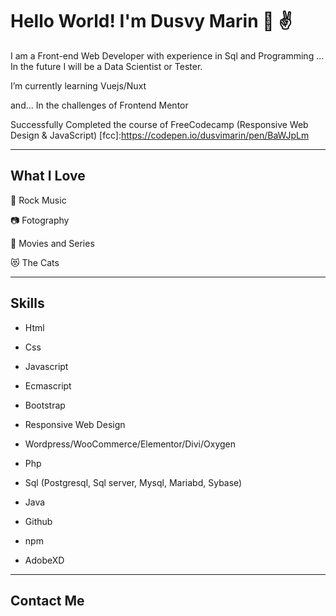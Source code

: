 # Hello World! I'm Dusvy Marin 👩 ✌️

I am a Front-end Web Developer with experience in Sql and Programming ... In the future I will be a Data Scientist or Tester.

 I’m currently learning Vuejs/Nuxt

and... In the challenges of Frontend Mentor 

Successfully Completed the course of  FreeCodecamp (Responsive Web Design & JavaScript) [fcc]:https://codepen.io/dusvimarin/pen/BaWJpLm

------

##  What I Love

🤘 Rock Music

📷 Fotography

🎥 Movies and Series

😻 The Cats

------

##  Skills

- Html 

- Css

- Javascript

- Ecmascript

- Bootstrap

- Responsive Web Design

- Wordpress/WooCommerce/Elementor/Divi/Oxygen 

- Php

- Sql (Postgresql, Sql server, Mysql, Mariabd, Sybase)

- Java

- Github

- npm

- AdobeXD

  

------

  ## Contact Me

[linkedIn:]: (https://ve.linkedin.com/in/dusviry-marin)
[Twitter]: (https://twitter.com/dusvimarin)
[dribbble]: (https://dribbble.com/dusvy)
[Portfolio]: 	"coming_soon"
[email]: (dusvimarin@gmail.com)
[buymeacoffee]: (https://www.buymeacoffee.com/dusvim)


